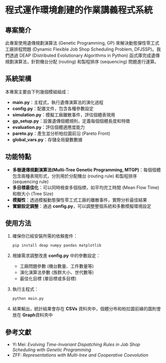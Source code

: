 # 程式運作環境創建的作業講義程式系統

## 專案簡介

此專案使用遺傳規劃演算法 (Genetic Programming, GP) 來解決動態彈性零工式工廠排程問題 (Dynamic Flexible Job Shop Scheduling Problem, DFJSSP)。我們透過 DEAP (Distributed Evolutionary Algorithms in Python) 函式庫完成遺傳規劃演算法，針對機台分配 (routing) 和製程排序 (sequencing) 問題進行運算。

## 系統架構

本專案主要由下列幾個模組組成：

- **main.py**：主程式，執行遺傳演算法的演化過程
- **config.py**：配置文件，包含各種參數設定
- **simulation.py**：模擬工廠離散事件，評估個體表現用
- **gp_setup.py**：設置遺傳個體規則，定義每個個體長度和特徵
- **evaluation.py**：評估個體適應度能力
- **pareto.py**：產生並分析柏拉圖前沿 (Pareto Front)
- **global_vars.py**：存儲全局變數數據

## 功能特點

- **多樹遺傳規劃演算法(Multi-Tree Genetic Programming, MTGP)**：每個個體包含兩種表現形式，分別用於分配機台 (routing rule) 和製程排序 (sequencing rule)
- **多目標最佳化**：可以同時檢查多個指標，如平均完工時間 (Mean Flow Time) 和樹大小 (Tree Size)
- **模擬性**：透過模擬動態彈性零工式工廠的離散事件，實際分析最佳結果
- **實驗設定調整**：通過 **config.py**，可以調整整個系統和多數模擬環境設定

## 使用方法

1. 確保你已經安裝所需的依賴套件：
   ```bash
   pip install deap numpy pandas matplotlib
   ```

2. 根據需求調整改進 **config.py** 中的參數設定：
   - 工廠問題參數 (機台數量、工件數量等)
   - 演化演算法參數 (族群大小、世代數等)
   - 最佳化目標 (單目標或多目標)

3. 執行主程式：
   ```bash
   python main.py
   ```

4. 結果輸出，統計結果會存在 **CSVs** 資料夾中，個體分布和柏拉圖前緣的圖則會放在 **Graph**資料夾中

## 參考文獻

- Yi Mei: *Evolving Time-Invariant Dispatching Rules in Job Shop Scheduling with Genetic Programming*
- ZFF: *Representations with Multi-tree and Cooperative Coevolution*